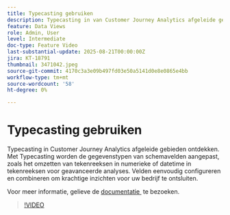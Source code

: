 ```yaml
---
title: Typecasting gebruiken
description: Typecasting in van Customer Journey Analytics afgeleide gebieden ontdekken.
feature: Data Views
role: Admin, User
level: Intermediate
doc-type: Feature Video
last-substantial-update: 2025-08-21T00:00:00Z
jira: KT-18791
thumbnail: 3471042.jpeg
source-git-commit: 4170c3a3e09b497fd03e50a5141d0e8e0865e4bb
workflow-type: tm+mt
source-wordcount: '58'
ht-degree: 0%

---
```


# Typecasting gebruiken

Typecasting in Customer Journey Analytics afgeleide gebieden ontdekken. Met Typecasting worden de gegevenstypen van schemavelden aangepast, zoals het omzetten van tekenreeksen in numerieke of datetime in tekenreeksen voor geavanceerde analyses. Velden eenvoudig configureren en combineren om krachtige inzichten voor uw bedrijf te ontsluiten.

Voor meer informatie, gelieve de [&#x200B; documentatie &#x200B;](https://experienceleague.adobe.com/nl/docs/analytics-platform/using/cja-dataviews/derived-fields) te bezoeken.

>[!VIDEO](https://video.tv.adobe.com/v/3471060/?learn=on&captions=dut)
